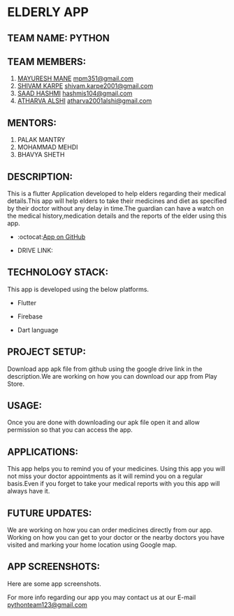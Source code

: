 # ELDERLY APP

## TEAM NAME: PYTHON

## TEAM MEMBERS:
 1. [MAYURESH MANE](https://github.com/Mayuresh351) mpm351@gmail.com
 2. [SHIVAM KARPE](https://github.com/shivamk19) shivam.karpe2001@gmail.com
 3. [SAAD HASHMI](https://github.com/hashmis79) hashmis104@gmail.com
 4. [ATHARVA ALSHI](https://github.com/atharva1608) atharva2001alshi@gmail.com

 ## MENTORS:
 1. PALAK MANTRY
 2. MOHAMMAD MEHDI
 3. BHAVYA SHETH

## DESCRIPTION:

This is a flutter Application developed to help elders regarding their medical details.This app will help elders to take their medicines and diet as specified by their doctor without any delay in time.The guardian can have a watch on the medical history,medication details and the reports of the elder using this app.

* :octocat:[App on GitHub](https://github.com/Mayuresh351/Elderly_App.git)

* DRIVE LINK:

## TECHNOLOGY STACK:

This app is developed using the below platforms.

* Flutter

* Firebase

* Dart language

## PROJECT SETUP:

Download app apk file from github using the google drive link in the description.We are working on how you can download our app from Play Store.

## USAGE:

Once you are done with downloading our apk file open it and allow permission so that you can access the app.

## APPLICATIONS:

This app helps you to remind you of your medicines. Using this app you will not miss your doctor appointments as it will remind you on a regular basis.Even if you forget to take your medical reports with you this app will always have it.

## FUTURE UPDATES:

We are working on how you can order medicines directly from our app.
Working on how you can get to your doctor or the nearby doctors you have visited and marking your home location using Google map.

## APP SCREENSHOTS:
 
 Here are some app screenshots.

 For more info regarding our app you may contact us at our E-mail pythonteam123@gmail.com